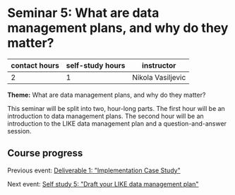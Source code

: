 # Seminar 5: What are data management plans, and why do they matter?

| contact hours | self-study hours | instructor |
|---|---|---|
| 2 | 1 | Nikola Vasiljevic |

**Theme:** What are data management plans, and why do they matter?

This seminar will be split into two, hour-long parts. The first hour will be an introduction to data management plans. The second hour will be an introduction to the LIKE data management plan and a question-and-answer session.

## Course progress
Previous event: [Deliverable 1: "Implementation Case Study"](deliverable1.md)

Next event: [Self study 5: "Draft your LIKE data management plan"](selfstudy5.md)
